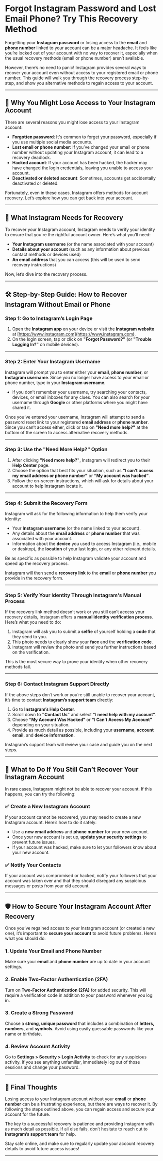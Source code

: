# **Forgot Instagram Password and Lost Email Phone? Try This Recovery Method**

Forgetting your **Instagram password** or losing access to the **email** and **phone number** linked to your account can be a major headache. It feels like you’re locked out of your account with no way to recover it, especially when the usual recovery methods (email or phone number) aren’t available. 

However, there’s no need to panic! Instagram provides several ways to recover your account even without access to your registered email or phone number. This guide will walk you through the recovery process step-by-step, and show you alternative methods to regain access to your account.

---

## 🚨 **Why You Might Lose Access to Your Instagram Account**

There are several reasons you might lose access to your Instagram account:

- **Forgotten password**: It's common to forget your password, especially if you use multiple social media accounts.
- **Lost email or phone number**: If you’ve changed your email or phone number without updating your Instagram account, it can lead to a recovery deadlock.
- **Hacked account**: If your account has been hacked, the hacker may have changed the login credentials, leaving you unable to access your account.
- **Deactivated or deleted account**: Sometimes, accounts get accidentally deactivated or deleted.

Fortunately, even in these cases, Instagram offers methods for account recovery. Let’s explore how you can get back into your account.

---

## 🧠 **What Instagram Needs for Recovery**

To recover your Instagram account, Instagram needs to verify your identity to ensure that you're the rightful account owner. Here’s what you’ll need:

- **Your Instagram username** (or the name associated with your account)
- **Details about your account** (such as any information about previous contact methods or devices used)
- **An email address** that you can access (this will be used to send recovery instructions)

Now, let’s dive into the recovery process.

---

## 🛠 **Step-by-Step Guide: How to Recover Instagram Without Email or Phone**

### **Step 1: Go to Instagram’s Login Page**

1. Open the **Instagram app** on your device or visit the **Instagram website** at [https://www.instagram.com](https://www.instagram.com).
2. On the login screen, tap or click on **"Forgot Password?"** (or **"Trouble Logging In?"** on mobile devices).

---

### **Step 2: Enter Your Instagram Username**

Instagram will prompt you to enter either your **email**, **phone number**, or **Instagram username**. Since you no longer have access to your email or phone number, type in your **Instagram username**.

- If you don’t remember your username, try searching your contacts, devices, or email inboxes for any clues. You can also search for your username through **Google** or other platforms where you might have shared it.

Once you’ve entered your username, Instagram will attempt to send a password reset link to your registered **email address** or **phone number**. Since you can’t access either, click or tap on **"Need more help?"** at the bottom of the screen to access alternative recovery methods.

---

### **Step 3: Use the "Need More Help?" Option**

1. After clicking **"Need more help?"**, Instagram will redirect you to their **Help Center** page.
2. Choose the option that best fits your situation, such as **“I can’t access my email address or phone number”** or **“My account was hacked”**.
3. Follow the on-screen instructions, which will ask for details about your account to help Instagram locate it.

---

### **Step 4: Submit the Recovery Form**

Instagram will ask for the following information to help them verify your identity:

- Your **Instagram username** (or the name linked to your account).
- Any details about the **email address** or **phone number** that was associated with your account.
- Information about the **device** you used to access Instagram (i.e., mobile or desktop), the **location** of your last login, or any other relevant details.

Be as specific as possible to help Instagram validate your account and speed up the recovery process.

Instagram will then send a **recovery link** to the **email** or **phone number** you provide in the recovery form.

---

### **Step 5: Verify Your Identity Through Instagram's Manual Process**

If the recovery link method doesn’t work or you still can’t access your recovery details, Instagram offers a **manual identity verification process**. Here’s what you need to do:

1. Instagram will ask you to submit a **selfie** of yourself holding a **code** that they send to you.
2. This photo needs to clearly show your **face** and the **verification code**.
3. Instagram will review the photo and send you further instructions based on the verification.

This is the most secure way to prove your identity when other recovery methods fail.

---

### **Step 6: Contact Instagram Support Directly**

If the above steps don’t work or you’re still unable to recover your account, it’s time to contact **Instagram’s support team** directly:

1. Go to **Instagram’s Help Center**.
2. Scroll down to **"Contact Us"** and select **“I need help with my account”**.
3. Choose **“My Account Was Hacked”** or **“I Can’t Access My Account”** depending on your situation.
4. Provide as much detail as possible, including your **username**, **account email**, and **device information**.

Instagram’s support team will review your case and guide you on the next steps.

---

## 🔧 **What to Do If You Still Can’t Recover Your Instagram Account**

In rare cases, Instagram might not be able to recover your account. If this happens, you can try the following:

### ✅ **Create a New Instagram Account**
If your account cannot be recovered, you may need to create a new Instagram account. Here’s how to do it safely:

- Use a **new email address** and **phone number** for your new account.
- Once your new account is set up, **update your security settings** to prevent future issues.
- If your account was hacked, make sure to let your followers know about your new account.

### ✅ **Notify Your Contacts**
If your account was compromised or hacked, notify your followers that your account was taken over and that they should disregard any suspicious messages or posts from your old account.

---

## 🛡 **How to Secure Your Instagram Account After Recovery**

Once you’ve regained access to your Instagram account (or created a new one), it’s important to **secure your account** to avoid future problems. Here’s what you should do:

### 1. **Update Your Email and Phone Number**
Make sure your **email** and **phone number** are up to date in your account settings.

### 2. **Enable Two-Factor Authentication (2FA)**
Turn on **Two-Factor Authentication (2FA)** for added security. This will require a verification code in addition to your password whenever you log in.

### 3. **Create a Strong Password**
Choose a **strong, unique password** that includes a combination of **letters, numbers**, and **symbols**. Avoid using easily guessable passwords like your name or birthdate.

### 4. **Review Account Activity**
Go to **Settings > Security > Login Activity** to check for any suspicious activity. If you see anything unfamiliar, immediately log out of those sessions and change your password.

---

## 📌 **Final Thoughts**

Losing access to your Instagram account without your **email** or **phone number** can be a frustrating experience, but there are ways to recover it. By following the steps outlined above, you can regain access and secure your account for the future.

The key to a successful recovery is patience and providing Instagram with as much detail as possible. If all else fails, don’t hesitate to reach out to **Instagram’s support team** for help.

Stay safe online, and make sure to regularly update your account recovery details to avoid future access issues!

---
